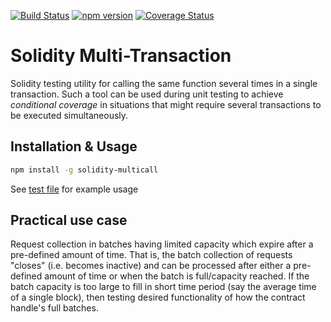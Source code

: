 [![Build Status](https://travis-ci.org/bh2smith/solidity-multi-transaction.svg?branch=master)](https://travis-ci.org/bh2smith/solidity-multicaller)
[![npm version](https://badge.fury.io/js/solidity-multicall.svg)](https://badge.fury.io/js/solidity-multicall)
[![Coverage Status](https://coveralls.io/repos/github/bh2smith/solidity-multicaller/badge.svg)](https://coveralls.io/github/bh2smith/solidity-multicaller)

# Solidity Multi-Transaction
Solidity testing utility for calling the same function several times in a single transaction. Such a tool can be used during unit testing to achieve _conditional coverage_ in situations that might require several transactions to be executed simultaneously.

## Installation & Usage

```bash
npm install -g solidity-multicall
```


See [test file](https://github.com/bh2smith/solidity-multi-transaction/blob/master/test/test_multi.js) for example usage

## Practical use case


Request collection in batches having limited capacity which expire after a pre-defined amount of time.
That is, the batch collection of requests "closes" (i.e. becomes inactive) and can be processed after either a pre-defined amount of time or when the batch is full/capacity reached.
If the batch capacity is too large to fill in short time period (say the average time of a single block), then testing desired functionality of how the contract handle's full batches.
